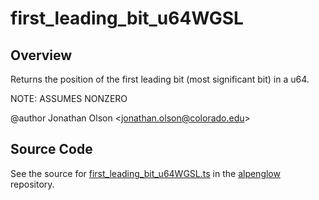 # first_leading_bit_u64WGSL

## Overview

Returns the position of the first leading bit (most significant bit) in a u64.

NOTE: ASSUMES NONZERO

@author Jonathan Olson &lt;jonathan.olson@colorado.edu&gt;



## Source Code

See the source for [first_leading_bit_u64WGSL.ts](https://github.com/phetsims/alpenglow/blob/main/js/webgpu/wgsl/math/first_leading_bit_u64WGSL.ts) in the [alpenglow](https://github.com/phetsims/alpenglow) repository.

